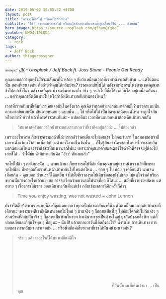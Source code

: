 ```yaml
---
date: 2019-05-02 16:55:52 +0700
layout: post
title: "อาจจะใช่รถไฟ หรืออะไรสักอย่าง"
subtitle: "ใช่! อาจจะเพราะรถไฟ หรืออะไรสักอย่างที่พาเราทั้งคู่เคลื่อนที่ไป ... ด้วยกัน"
hero_image: https://source.unsplash.com/gJhev0YgUcE
youtube: NNO4tT9LQD4
category:
  - rock
tags:
  - Jeff Beck
author: thiagorossener
---
```

`ขอบคุณ:` *[JK](https://unsplash.com/@jk) - Unsplash / Jeff Back ft. Joss Stone - People Get Ready*

คุณเคยบอกว่าทุกครั้งมักจะกลับมาที่นี่ คล้าย ๆ กับว่าเหมือนเวลาที่เรากำลังจะกลับบ้าน ... แต่ในตอนนั้น ตอนที่เราเจอกัน ก็คล้ายว่าคุณได้กลับบ้าน? เราอดสงสัยไม่ได้ หลังจากที่รอรถไฟขบวนของคุณมาช้าไปกว่าชั่วโมง หลังจากที่คุณเพิ่งจะเดินทางมาถึง จริง ๆ จะว่าไปก็ถือได้ว่าค่อนโลกอยู่เหมือนกันนะ ... แต่ว่าคุณกำลังเดินทางไป หรือกำลังเดินทางกลับบ้านตรงไหน?

เวลาที่เรากลับมาที่เดิมที่เราเคยเจอกันในครั้งแรก คุณคิดว่าทุกอย่างจะกลับมาด้วยมั๊ย? แววตาแบบนั้น ความสงสัยแบบนั้น เขินอายหน่อย ๆ แบบนั้น ... ใช่ หรือไม่ใช่ เป็นมิตรมากน้อยแค่ไหน จะถูกใจกันหรือเปล่า? อ้าว! แล้วใครเค้าจะสนกันล่ะ - แปลกดีนะ เวลาที่คนแปลกหน้าต้องเดินเข้ามาเจอกัน

> วิทยาศาสตร์บอกว่าอีกฝ่ายจะชอบเรามากกว่าที่เราคิดอยู่แล้วล่ะ ... ไม่ต้องกลัว

เพราะอะไรเหรอ ก็เพราะความกลัวนี่ล่ะ เรากลัวว่าคนอื่นจะไม่ชอบเรา ไม่ยอมรับเรา ในสมองของเราก็เลยจะตั้งแง่เอาไว้ก่อนเพื่อปกป้องตัวเองไง แต่ในวันนั้น ... ก็ไม่รู้สินะว่าใครชอบใคร หรือจะชอบกันมากน้อยแค่ไหน เราว่าน่าจะเป็นเพราะรถไฟนะ เพราะถ้าคุณมาด้วยมอเตอร์ไซด์ หัวนี่อาจจะฟูฟ่องไปเลยก็ได้ - จำได้มั๊ย คำทักทายกันคือ "อ้าว! ตัดผมแล้ว"

รถไฟไปช้า ๆ กะฉึกกะฉัก ... นานแล้วนะ ก็เพราะรถไฟนี่ล่ะ ที่พาคุณมาอยู่ตรงหน้าเรา แล้วก็เพราะรถไฟนี่ล่ะ ที่พาคุณกับเราหันหน้าเข้าหากันไปไหนต่อไหน ... ค่อย ๆ ไป ค่อย ๆ เคลื่อนตัว นานจนเมื่อยก้น - คุณบอก ส่วนเราก็ได้แต่ยิ้ม จำได้มั๊ยที่เราลงรถไปเดินซื้อของยังได้เลย ไม่แน่ใจว่าเค้าเรียกขบวนนั้นว่ารถอะไรแล้วนะ เอ่อ อาจจะเรียกว่าขบวนรถไฟนำเที่ยว ก็ได้นะ ... สมัยที่เราประหยัดงบ แต่สบาย ๆ เรื่องการใช้เวลา ออกเดินทางกันตั้งแต่เช้า กลับเข้ามาสถานีอีกครั้งก็ค่ำๆ

> Time you enjoy wasting, was not wasted ~ John Lennon

ยังจำได้มั๊ย? คงเพราะแบบนี้ล่ะที่คุณเคยบอกว่าทุกครั้งมักจะกลับมาที่นี่ แต่ไม่เหมือนเวลากลับบ้านซะทีเดียวนะ เพราะบางทีเราก็เดินทางออกไปไหน ๆ บ้านจริง ๆ ก็กลายเป็นที่ ๆ ไม่ค่อยได้กลับไปกันจริง ๆ ส่วนบ้านที่กลับกันจริง ๆ ก็กลายเป็นบ้านในระหว่างเดินทางซะเป็นส่วนใหญ่ ยุงกัดบ้างอะไรบ้าง แต่ก็ปลอดภัยและก็อุ่นใจทุก ๆ ที่อยู่นะ - นั่นสิ! แล้วตกลงว่าวันนี้คิดถึงอะไร? นั่งรถไฟ การเดินทาง การบอกลา การกลับมา การเจอกัน ... หรือนั่นก็แค่เสี้ยวเวลาที่เราได้หันหน้ามาเจอกัน?
> จริง ๆ แล้วจะอะไรก็ได้นะ แต่ก็แค่ดีใจ <svg class="love"><use xlink:href="#icon-heart"></use></svg> ที่วันนั้นคนที่เดินเข้ามา ... เป็นคุณ
